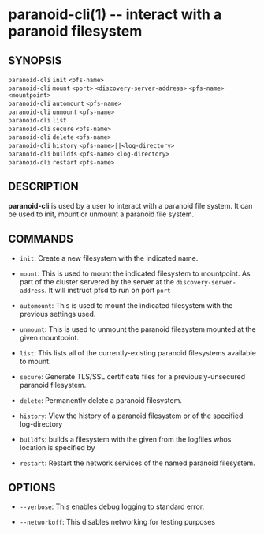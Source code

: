 paranoid-cli(1) -- interact with a paranoid filesystem
======================================================

## SYNOPSIS

`paranoid-cli` `init` `<pfs-name>`<br>
`paranoid-cli` `mount` `<port>` `<discovery-server-address>` `<pfs-name>` `<mountpoint>`<br>
`paranoid-cli` `automount` `<pfs-name>`<br>
`paranoid-cli` `unmount` `<pfs-name>`<br>
`paranoid-cli` `list`<br>
`paranoid-cli` `secure` `<pfs-name>`<br>
`paranoid-cli` `delete` `<pfs-name>`<br>
`paranoid-cli` `history` `<pfs-name>||<log-directory>`<br>
`paranoid-cli` `buildfs` `<pfs-name>` `<log-directory>`<br>
`paranoid-cli` `restart` `<pfs-name>`<br>

## DESCRIPTION

**paranoid-cli** is used by a user to interact with a paranoid file system. It can be used to init,
mount or unmount a paranoid file system.

## COMMANDS

* `init`:
    Create a new filesystem with the indicated name.

* `mount`:
	This is used to mount the indicated filesystem to mountpoint. As part of the cluster servered by the server at the `discovery-server-address`. It will instruct pfsd to run on port `port`

* `automount`:
	This is used to mount the indicated filesystem with the previous settings used.

* `unmount`:
	This is used to unmount the paranoid filesystem mounted at the given mountpoint.

* `list`:
    This lists all of the currently-existing paranoid filesystems available to mount.

* `secure`:
    Generate TLS/SSL certificate files for a previously-unsecured paranoid filesystem.

* `delete`:
    Permanently delete a paranoid filesystem.

* `history`:
    View the history of a paranoid filesystem or of the specified log-directory

* `buildfs`:
    builds a filesystem with the given <pfs-name> from the logfiles whos location is specified by <log-directory>

* `restart`:
    Restart the network services of the named paranoid filesystem.

## OPTIONS

  * `--verbose`:
    This enables debug logging to standard error.

  * `--networkoff`:
	This disables networking for testing purposes
